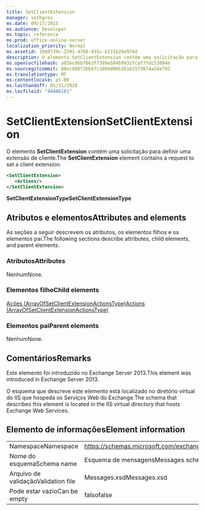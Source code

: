 ```yaml
---
title: SetClientExtension
manager: sethgros
ms.date: 09/17/2015
ms.audience: Developer
ms.topic: reference
ms.prod: office-online-server
localization_priority: Normal
ms.assetid: 10d0739c-2591-4768-935c-b131b26e974d
description: O elemento SetClientExtension contém uma solicitação para definir uma extensão de cliente.
ms.openlocfilehash: a856cd6b7063f7399e584b9932fcaf7fdc53094e
ms.sourcegitcommit: 88ec988f2bb67c1866d06b361615f3674a24e795
ms.translationtype: MT
ms.contentlocale: pt-BR
ms.lasthandoff: 05/31/2020
ms.locfileid: "44466161"
---
```

# <a name="setclientextension"></a><span data-ttu-id="67ac4-103">SetClientExtension</span><span class="sxs-lookup"><span data-stu-id="67ac4-103">SetClientExtension</span></span>

<span data-ttu-id="67ac4-104">O elemento **SetClientExtension** contém uma solicitação para definir uma extensão de cliente.</span><span class="sxs-lookup"><span data-stu-id="67ac4-104">The **SetClientExtension** element contains a request to set a client extension.</span></span> 
  
```XML
<SetClientExtension>
   <Actions/>
</SetClientExtension>
```

 <span data-ttu-id="67ac4-105">**SetClientExtensionType**</span><span class="sxs-lookup"><span data-stu-id="67ac4-105">**SetClientExtensionType**</span></span>
## <a name="attributes-and-elements"></a><span data-ttu-id="67ac4-106">Atributos e elementos</span><span class="sxs-lookup"><span data-stu-id="67ac4-106">Attributes and elements</span></span>

<span data-ttu-id="67ac4-107">As seções a seguir descrevem os atributos, os elementos filhos e os elementos pai.</span><span class="sxs-lookup"><span data-stu-id="67ac4-107">The following sections describe attributes, child elements, and parent elements.</span></span>
  
### <a name="attributes"></a><span data-ttu-id="67ac4-108">Atributos</span><span class="sxs-lookup"><span data-stu-id="67ac4-108">Attributes</span></span>

<span data-ttu-id="67ac4-109">Nenhum</span><span class="sxs-lookup"><span data-stu-id="67ac4-109">None.</span></span>
  
### <a name="child-elements"></a><span data-ttu-id="67ac4-110">Elementos filho</span><span class="sxs-lookup"><span data-stu-id="67ac4-110">Child elements</span></span>

[<span data-ttu-id="67ac4-111">Ações (ArrayOfSetClientExtensionActionsType)</span><span class="sxs-lookup"><span data-stu-id="67ac4-111">Actions (ArrayOfSetClientExtensionActionsType)</span></span>](actions-arrayofsetclientextensionactionstype.md)
  
### <a name="parent-elements"></a><span data-ttu-id="67ac4-112">Elementos pai</span><span class="sxs-lookup"><span data-stu-id="67ac4-112">Parent elements</span></span>

<span data-ttu-id="67ac4-113">Nenhum</span><span class="sxs-lookup"><span data-stu-id="67ac4-113">None.</span></span>
  
## <a name="remarks"></a><span data-ttu-id="67ac4-114">Comentários</span><span class="sxs-lookup"><span data-stu-id="67ac4-114">Remarks</span></span>

<span data-ttu-id="67ac4-115">Este elemento foi introduzido no Exchange Server 2013.</span><span class="sxs-lookup"><span data-stu-id="67ac4-115">This element was introduced in Exchange Server 2013.</span></span>
  
<span data-ttu-id="67ac4-116">O esquema que descreve este elemento está localizado no diretório virtual do IIS que hospeda os Serviços Web do Exchange.</span><span class="sxs-lookup"><span data-stu-id="67ac4-116">The schema that describes this element is located in the IIS virtual directory that hosts Exchange Web Services.</span></span>
  
## <a name="element-information"></a><span data-ttu-id="67ac4-117">Elemento de informações</span><span class="sxs-lookup"><span data-stu-id="67ac4-117">Element information</span></span>

|||
|:-----|:-----|
|<span data-ttu-id="67ac4-118">Namespace</span><span class="sxs-lookup"><span data-stu-id="67ac4-118">Namespace</span></span>  <br/> |https://schemas.microsoft.com/exchange/services/2006/messages  <br/> |
|<span data-ttu-id="67ac4-119">Nome do esquema</span><span class="sxs-lookup"><span data-stu-id="67ac4-119">Schema name</span></span>  <br/> |<span data-ttu-id="67ac4-120">Esquema de mensagens</span><span class="sxs-lookup"><span data-stu-id="67ac4-120">Messages schema</span></span>  <br/> |
|<span data-ttu-id="67ac4-121">Arquivo de validação</span><span class="sxs-lookup"><span data-stu-id="67ac4-121">Validation file</span></span>  <br/> |<span data-ttu-id="67ac4-122">Messages.xsd</span><span class="sxs-lookup"><span data-stu-id="67ac4-122">Messages.xsd</span></span>  <br/> |
|<span data-ttu-id="67ac4-123">Pode estar vazio</span><span class="sxs-lookup"><span data-stu-id="67ac4-123">Can be empty</span></span>  <br/> |<span data-ttu-id="67ac4-124">falso</span><span class="sxs-lookup"><span data-stu-id="67ac4-124">false</span></span>  <br/> |
   

